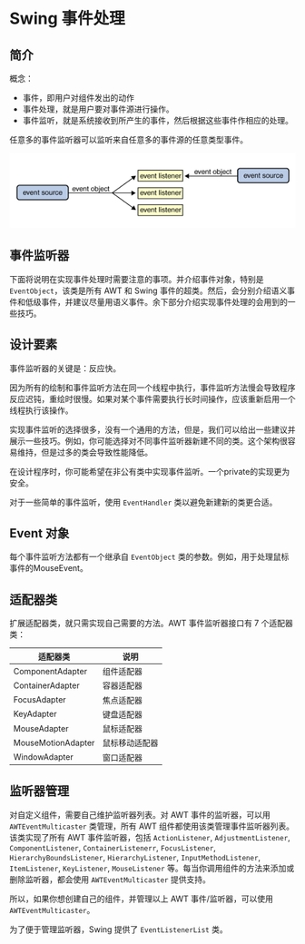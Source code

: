 # Swing 事件处理

## 简介

概念：

- 事件，即用户对组件发出的动作
- 事件处理，就是用户要对事件源进行操作。
- 事件监听，就是系统接收到所产生的事件，然后根据这些事件作相应的处理。

任意多的事件监听器可以监听来自任意多的事件源的任意类型事件。

![](images/2020-01-07-14-31-04.png)

## 事件监听器

下面将说明在实现事件处理时需要注意的事项。并介绍事件对象，特别是 `EventObject`，该类是所有 AWT 和 Swing 事件的超类。然后，会分别介绍语义事件和低级事件，并建议尽量用语义事件。余下部分介绍实现事件处理的会用到的一些技巧。

## 设计要素

事件监听器的关键是：反应快。

因为所有的绘制和事件监听方法在同一个线程中执行，事件监听方法慢会导致程序反应迟钝，重绘时很慢。如果对某个事件需要执行长时间操作，应该重新启用一个线程执行该操作。

实现事件监听的选择很多，没有一个通用的方法，但是，我们可以给出一些建议并展示一些技巧。例如，你可能选择对不同事件监听器新建不同的类。这个架构很容易维持，但是过多的类会导致性能降低。

在设计程序时，你可能希望在非公有类中实现事件监听。一个private的实现更为安全。

对于一些简单的事件监听，使用 `EventHandler` 类以避免新建新的类更合适。

## Event 对象

每个事件监听方法都有一个继承自 `EventObject` 类的参数。例如，用于处理鼠标事件的MouseEvent。

## 适配器类

扩展适配器类，就只需实现自己需要的方法。AWT 事件监听器接口有 7 个适配器类：

|适配器类|说明|
|---|---|
|ComponentAdapter|组件适配器|
|ContainerAdapter|容器适配器|
|FocusAdapter|焦点适配器|
|KeyAdapter|键盘适配器|
|MouseAdapter|鼠标适配器|
|MouseMotionAdapter|鼠标移动适配器|
|WindowAdapter|窗口适配器|


## 监听器管理

对自定义组件，需要自己维护监听器列表。对 AWT 事件的监听器，可以用 `AWTEventMulticaster` 类管理，所有 AWT 组件都使用该类管理事件监听器列表。该类实现了所有 AWT 事件监听器，包括 `ActionListener`, `AdjustmentListener`, `ComponentListener`, `ContainerListenerr`, `FocusListener`, `HierarchyBoundsListener`, `HierarchyListener`, `InputMethodListener`, `ItemListener`, `KeyListener`, `MouseListener` 等。每当你调用组件的方法来添加或删除监听器，都会使用 `AWTEventMulticaster` 提供支持。

所以，如果你想创建自己的组件，并管理以上 AWT 事件/监听器，可以使用 `AWTEventMulticaster`。



为了便于管理监听器，Swing 提供了 `EventListenerList` 类。
